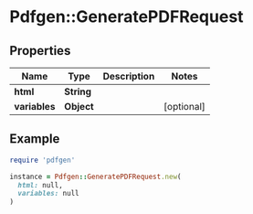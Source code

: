 # Pdfgen::GeneratePDFRequest

## Properties

| Name | Type | Description | Notes |
| ---- | ---- | ----------- | ----- |
| **html** | **String** |  |  |
| **variables** | **Object** |  | [optional] |

## Example

```ruby
require 'pdfgen'

instance = Pdfgen::GeneratePDFRequest.new(
  html: null,
  variables: null
)
```

